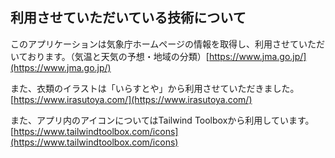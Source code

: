 ## 利用させていただいている技術について

このアプリケーションは気象庁ホームページの情報を取得し、利用させていただいております。（気温と天気の予想・地域の分類）[https://www.jma.go.jp/](https://www.jma.go.jp/)

また、衣類のイラストは「いらすとや」から利用させていただきました。[https://www.irasutoya.com/](https://www.irasutoya.com/)

また、アプリ内のアイコンについてはTailwind
Toolboxから利用しています。[https://www.tailwindtoolbox.com/icons](https://www.tailwindtoolbox.com/icons)
